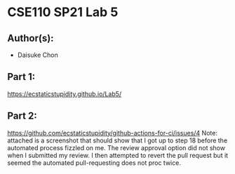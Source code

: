 # CSE110 SP21 Lab 5

## Author(s): 
- Daisuke Chon

## Part 1:

https://ecstaticstupidity.github.io/Lab5/

## Part 2:
https://github.com/ecstaticstupidity/github-actions-for-ci/issues/4
Note: attached is a screenshot that should show that I got up to step 18 before the automated process fizzled on me. The review approval option did not show when I submitted my review. I then attempted to revert the pull request but it seemed the automated pull-requesting does not proc twice. 
